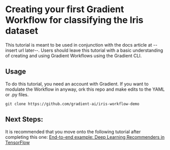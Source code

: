 # Creating your first Gradient Workflow for classifying the Iris dataset

This tutorial is meant to be used in conjunction with the docs article at --insert url later--. Users should leave this tutorial with a basic understanding of creating and using Gradient Workflows using the Gradient CLI.

## Usage

To do this tutorial, you need an account with Gradient. If you want to modulate the Workflow in anyway, ork this repo and make edits to the YAML or .py files.

`git clone https://github.com/gradient-ai/iris-workflow-demo`

## Next Steps: 

It is recommended that you move onto the following tutorial after completing this one:  [End-to-end example: Deep Learning Recommenders in TensorFlow](https://docs.paperspace.com/gradient/get-started/tutorials-list/end-to-end-example)

